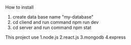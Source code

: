 How to install
  1. create data base name "my-database"
  2. cd cliend and run command npm run dev
  3. cd server and run command npm stat

This project use
  1.node.js
  2.react.js
  3.mongodb
  4.express
